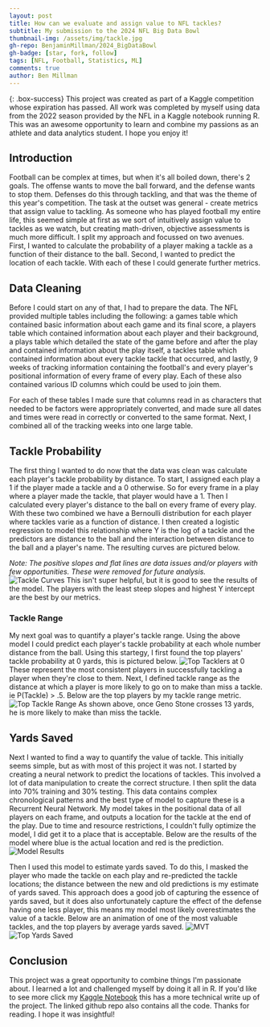 ```yaml
---
layout: post
title: How can we evaluate and assign value to NFL tackles?
subtitle: My submission to the 2024 NFL Big Data Bowl 
thumbnail-img: /assets/img/tackle.jpg
gh-repo: BenjaminMillman/2024_BigDataBowl
gh-badge: [star, fork, follow]
tags: [NFL, Football, Statistics, ML]
comments: true
author: Ben Millman
---
```


{: .box-success}
This project was created as part of a Kaggle competition whose expiration has passed. All work was completed by myself using data from the 2022 season provided by the NFL in a Kaggle notebook running R. This was an awesome opportunity to learn and combine my passions as an athlete and data analytics student. I hope you enjoy it!

## Introduction
Football can be complex at times, but when it's all boiled down, there's 2 goals. The offense wants to move the ball forward, and the defense wants to stop them. Defenses do this through tackling, and that was the theme of this year's competition.  The task at the outset was general - create metrics that assign value to tackling. As someone who has played football my entire life, this seemed simple at first as we sort of intuitively assign value to tackles as we watch, but creating math-driven, objective assessments is much more difficult. I split my approach and focussed on two avenues. First, I wanted to calculate the probability of a player making a tackle as a function of their distance to the ball. Second, I wanted to predict the location of each tackle. With each of these I could generate further metrics. 

## Data Cleaning
Before I could start on any of that, I had to prepare the data. The NFL provided multiple tables including the following: a games table which contained basic information about each game and its final score, a players table which contained information about each player and their background, a plays table which detailed the state of the game before and after the play and contained information about the play itself, a tackles table which contained information about every tackle tackle that occurred, and lastly, 9 weeks of tracking information containing the football's and every player's positional information of every frame of every play. Each of these also contained various ID columns which could be used to join them. 

For each of these tables I made sure that columns read in as characters that needed to be factors were appropriately converted, and made sure all dates and times were read in correctly or converted to the same format. Next, I combined all of the tracking weeks into one large table. 

## Tackle Probability
The first thing I wanted to do now that the data was clean was calculate each player's tackle probability by distance. To start, I assigned each play a 1 if the player made a tackle and a 0 otherwise. So for every frame in a play where a player made the tackle, that player would have a 1. Then I calculated every player's distance to the ball on every frame of every play. With these two combined we have a Bernoulli distribution for each player where tackles varie as a function of distance. I then created a logistic regression to model this relationship where Y is the log of a tackle and the predictors are distance to the ball and the interaction between distance to the ball and a player's name. The resulting curves are pictured below. 

*Note: The positive slopes and flat lines are data issues and/or players with few opportunities. These were removed for future analysis.*
![Tackle Curves](https://raw.githubusercontent.com/BenjaminMillman/2024_BigDataBowl/main/Screen%20Shot%202024-01-08%20at%202.39.22%20PM.png)
This isn't super helpful, but it is good to see the results of the model. The players with the least steep slopes and highest Y intercept are the best by our metrics. 

### Tackle Range
My next goal was to quantify a player's tackle range. Using the above model I could predict each player's tackle probability at each whole number distance from the ball. Using this startegy, I first found the top players' tackle probability at 0 yards, this is pictured below. 
![Top Tacklers at 0](https://raw.githubusercontent.com/BenjaminMillman/2024_BigDataBowl/main/top15at0.jpg)
These represent the most consistent players in successfully tackling a player when they're close to them.
Next,  I defined tackle range as the distance at which a player is more likely to go on to make than miss a tackle. ie P(Tackle) > .5. Below are the top players by my tackle range metric. 
![Top Tackle Range](https://raw.githubusercontent.com/BenjaminMillman/2024_BigDataBowl/main/range_plot.jpg)
As shown above, once Geno Stone crosses 13 yards, he is more likely to make than miss the tackle. 

## Yards Saved
Next I wanted to find a way to quantify the value of tackle. This initially seems simple, but as with most of this project it was not. I started by creating a neural network to predict the locations of tackles. This involved a lot of data manipulation to create the correct structure. I then split the data into 70% training and 30% testing. This data contains complex chronological patterns and the best type of model to capture these is a Recurrent Neural Network. My model takes in the positional data of all players on each frame, and outputs a location for the tackle at the end of the play. Due to time and resource restrictions, I couldn't fully optimize the model, I did get it to a place that is acceptable. Below are the results of the model where blue is the actual location and red is the prediction. 
![Model Results](https://raw.githubusercontent.com/BenjaminMillman/2024_BigDataBowl/main/Screen%20Shot%202024-01-08%20at%202.57.46%20AM.png)

Then I used this model to estimate yards saved. To do this, I masked the player who made the tackle on each play and re-predicted the tackle locations; the distance between the new and old predictions is my estimate of yards saved. This approach does a good job of capturing the essence of yards saved, but it does also unfortunately capture the effect of the defense having one less player, this means my model most likely overestimates the value of a tackle. Below are an animation of one of the most valuable tackles, and the top players by average yards saved. 
![MVT](https://raw.githubusercontent.com/BenjaminMillman/2024_BigDataBowl/main/MVT2.gif)
![Top Yards Saved](https://raw.githubusercontent.com/BenjaminMillman/2024_BigDataBowl/main/top_yards_saved.jpg)

## Conclusion 
This project was a great opportunity to combine things I'm passionate about. I learned a lot and challenged myself by doing it all in R. If you'd like to see more click my [Kaggle Notebook](https://www.kaggle.com/code/bmailman/a-statistical-analysis-on-tackling-in-r) this has a more technical write up of the project. The linked github repo also contains all the code. Thanks for reading. I hope it was insightful!


